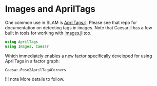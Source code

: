 # Images and AprilTags

One common use in SLAM is [AprilTags.jl](https://github.com/JuliaRobotics/AprilTags.jl).  Please see that repo for documentation on detecting tags in images.  Note that Caesar.jl has a few built in tools for working with [Images.jl](https://github.com/JuliaImages/Images.jl) too.

```julia
using AprilTags
using Images, Caesar
```

Which immediately enables a new factor specifically developed for using AprilTags in a factor graph:
```@docs
Caesar.Pose2AprilTag4Corners
```

!!! note
    More details to follow.